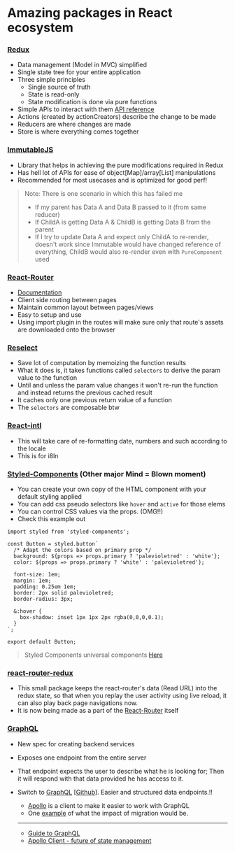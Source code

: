 # Amazing packages in React ecosystem

### [Redux](http://redux.js.org/)

* Data management (Model in MVC) simplified
* Single state tree for your entire application
* Three simple principles
  * Single source of truth
  * State is read-only
  * State modification is done via pure functions
* Simple APIs to interact with them [API reference](https://github.com/reactjs/redux/blob/master/docs/api/README.md)
* Actions (created by actionCreators) describe the change to be made
* Reducers are where changes are made
* Store is where everything comes together

### [ImmutableJS](https://facebook.github.io/immutable-js/)

* Library that helps in achieving the pure modifications required in Redux
* Has hell lot of APIs for ease of object[Map]/array[List] manipulations
* Recommended for most usecases and is optimized for good perf!

> Note: There is one scenario in which this has failed me
> * If my parent has Data A and Data B passed to it (from same reducer)
> * If ChildA is getting Data A & ChildB is getting Data B from the parent
> * If I try to update Data A and expect only ChildA to re-render, doesn't work since Immutable would have changed reference of everything, ChildB would also re-render even with `PureComponent` used


### [React-Router](https://github.com/ReactTraining/react-router)

* [Documentation](https://reacttraining.com/react-router/)
* Client side routing between pages
* Maintain common layout between pages/views
* Easy to setup and use
* Using import plugin in the routes will make sure only that route's assets are downloaded onto the browser

### [Reselect](https://github.com/reactjs/reselect)

* Save lot of computation by memoizing the function results
* What it does is, it takes functions called `selectors` to derive the param value to the function
* Until and unless the param value changes it won't re-run the function and instead returns the previous cached result
* It caches only one previous return value of a function
* The `selectors` are composable btw

### [React-intl](https://github.com/yahoo/react-intl)

* This will take care of re-formatting date, numbers and such according to the locale
* This is for i8ln

### [Styled-Components](https://github.com/styled-components/styled-components) (Other major Mind = Blown moment)

* You can create your own copy of the HTML component with your default styling applied
* You can add css pseudo selectors like `hover` and `active` for those elems
* You can control CSS values via the props. (OMG!!)
* Check this example out

```JSX
import styled from 'styled-components';

const Button = styled.button`
  /* Adapt the colors based on primary prop */
  background: ${props => props.primary ? 'palevioletred' : 'white'};
  color: ${props => props.primary ? 'white' : 'palevioletred'};

  font-size: 1em;
  margin: 1em;
  padding: 0.25em 1em;
  border: 2px solid palevioletred;
  border-radius: 3px;
  
  &:hover {
    box-shadow: inset 1px 1px 2px rgba(0,0,0,0.1);
  }
`;

export default Button;
```

> Styled Components universal components [Here](https://medium.com/styled-components/announcing-primitives-support-for-truly-universal-component-systems-5772c7d14bc7)

### [react-router-redux](https://github.com/reactjs/react-router-redux)

* This small package keeps the react-router's data (Read URL) into the redux state, so that when you replay the user activity using live reload, it can also play back page navigations now.
* It is now being made as a part of the [React-Router](https://github.com/ReactTraining/react-router) itself

### [GraphQL](http://graphql.org/)

* New spec for creating backend services
* Exposes one endpoint from the entire server
* That endpoint expects the user to describe what he is looking for; Then it will respond with that data provided he has access to it.
* Switch to [GraphQL](http://graphql.org/graphql-js/) [[Github](https://github.com/graphql/graphql-js)]. Easier and structured data endpoints.!!
  * [Apollo](http://dev.apollodata.com/) is a client to make it easier to work with GraphQL
  * One [example](https://dev-blog.apollodata.com/reducing-our-redux-code-with-react-apollo-5091b9de9c2a) of what the impact of migration would be.
  
  ---
  
  * [Guide to GraphQL](https://css-tricks.com/front-end-developers-guide-graphql/)
  * [Apollo Client - future of state management](https://dev-blog.apollodata.com/the-future-of-state-management-dd410864cae2)
